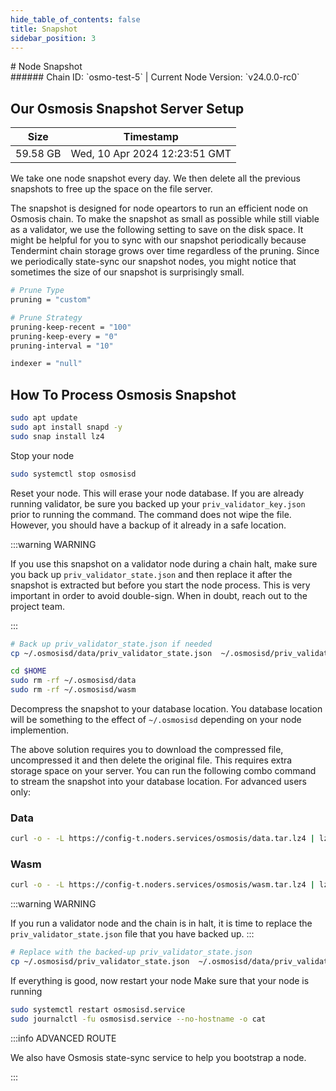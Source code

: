 ```yaml
---
hide_table_of_contents: false
title: Snapshot
sidebar_position: 3
---
```


<div class="h1-with-icon icon-osmosis">
# Node Snapshot
</div>
###### Chain ID: `osmo-test-5` | Current Node Version: `v24.0.0-rc0`

## Our Osmosis Snapshot Server Setup

| Size   | Timestamp    |
|--------|--------------|
| 59.58 GB | Wed, 10 Apr 2024 12:23:51 GMT  |


We take one node snapshot every day. We then delete all the previous snapshots to free up the space on the file server.

The snapshot is designed for node opeartors to run an efficient node on Osmosis chain. To make the snapshot as small as possible while still viable as a validator, we use the following setting to save on the disk space. It might be helpful for you to sync with our snapshot periodically because Tendermint chain storage grows over time regardless of the pruning. Since we periodically state-sync our snapshot nodes, you might notice that sometimes the size of our snapshot is surprisingly small.

```bash title="app.toml"
# Prune Type
pruning = "custom"

# Prune Strategy
pruning-keep-recent = "100"
pruning-keep-every = "0"
pruning-interval = "10"
```

```bash title="config.toml"
indexer = "null"
```

## How To Process Osmosis Snapshot
```bash
sudo apt update
sudo apt install snapd -y
sudo snap install lz4
```

Stop your node
```bash
sudo systemctl stop osmosisd
```
Reset your node. This will erase your node database. If you are already running validator, be sure you backed up your `priv_validator_key.json` prior to running the command. The command does not wipe the file. However, you should have a backup of it already in a safe location.

:::warning WARNING

If you use this snapshot on a validator node during a chain halt, make sure you back up `priv_validator_state.json` and then replace it after the snapshot is extracted but before you start the node process. This is very important in order to avoid double-sign. When in doubt, reach out to the project team.

:::

```bash
# Back up priv_validator_state.json if needed
cp ~/.osmosisd/data/priv_validator_state.json  ~/.osmosisd/priv_validator_state.json

cd $HOME
sudo rm -rf ~/.osmosisd/data
sudo rm -rf ~/.osmosisd/wasm
```

Decompress the snapshot to your database location. You database location will be something to the effect of `~/.osmosisd` depending on your node implemention.

The above solution requires you to download the compressed file, uncompressed it and then delete the original file. This requires extra storage space on your server. You can run the following combo command to stream the snapshot into your database location. For advanced users only:
### Data
```bash
curl -o - -L https://config-t.noders.services/osmosis/data.tar.lz4 | lz4 -d | tar -x -C ~/.osmosisd
```
### Wasm
```bash
curl -o - -L https://config-t.noders.services/osmosis/wasm.tar.lz4 | lz4 -d | tar -x -C ~/.osmosisd
```

:::warning WARNING

If you run a validator node and the chain is in halt, it is time to replace the `priv_validator_state.json` file that you have backed up.
:::

```bash
# Replace with the backed-up priv_validator_state.json
cp ~/.osmosisd/priv_validator_state.json  ~/.osmosisd/data/priv_validator_state.json
```

If everything is good, now restart your node
Make sure that your node is running

```bash
sudo systemctl restart osmosisd.service
sudo journalctl -fu osmosisd.service --no-hostname -o cat
```

:::info ADVANCED ROUTE

We also have Osmosis state-sync service to help you bootstrap a node.

:::